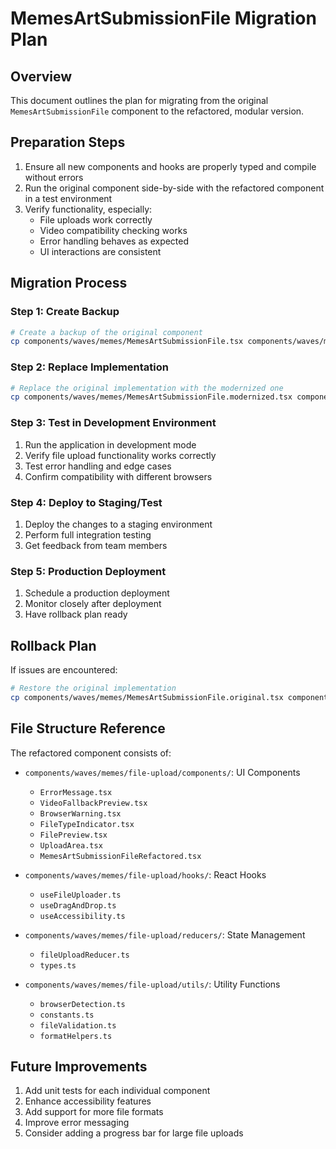 # MemesArtSubmissionFile Migration Plan

## Overview
This document outlines the plan for migrating from the original `MemesArtSubmissionFile` component to the refactored, modular version.

## Preparation Steps
1. Ensure all new components and hooks are properly typed and compile without errors
2. Run the original component side-by-side with the refactored component in a test environment
3. Verify functionality, especially:
   - File uploads work correctly
   - Video compatibility checking works
   - Error handling behaves as expected
   - UI interactions are consistent

## Migration Process

### Step 1: Create Backup
```bash
# Create a backup of the original component
cp components/waves/memes/MemesArtSubmissionFile.tsx components/waves/memes/MemesArtSubmissionFile.original.tsx
```

### Step 2: Replace Implementation
```bash
# Replace the original implementation with the modernized one
cp components/waves/memes/MemesArtSubmissionFile.modernized.tsx components/waves/memes/MemesArtSubmissionFile.tsx
```

### Step 3: Test in Development Environment
1. Run the application in development mode
2. Verify file upload functionality works correctly
3. Test error handling and edge cases
4. Confirm compatibility with different browsers

### Step 4: Deploy to Staging/Test
1. Deploy the changes to a staging environment
2. Perform full integration testing
3. Get feedback from team members

### Step 5: Production Deployment
1. Schedule a production deployment
2. Monitor closely after deployment
3. Have rollback plan ready

## Rollback Plan
If issues are encountered:
```bash
# Restore the original implementation
cp components/waves/memes/MemesArtSubmissionFile.original.tsx components/waves/memes/MemesArtSubmissionFile.tsx
```

## File Structure Reference
The refactored component consists of:

- `components/waves/memes/file-upload/components/`: UI Components
  - `ErrorMessage.tsx`
  - `VideoFallbackPreview.tsx`
  - `BrowserWarning.tsx`
  - `FileTypeIndicator.tsx`
  - `FilePreview.tsx`
  - `UploadArea.tsx`
  - `MemesArtSubmissionFileRefactored.tsx`

- `components/waves/memes/file-upload/hooks/`: React Hooks
  - `useFileUploader.ts`
  - `useDragAndDrop.ts`
  - `useAccessibility.ts`

- `components/waves/memes/file-upload/reducers/`: State Management
  - `fileUploadReducer.ts`
  - `types.ts`

- `components/waves/memes/file-upload/utils/`: Utility Functions
  - `browserDetection.ts`
  - `constants.ts`
  - `fileValidation.ts`
  - `formatHelpers.ts`

## Future Improvements
1. Add unit tests for each individual component
2. Enhance accessibility features
3. Add support for more file formats
4. Improve error messaging
5. Consider adding a progress bar for large file uploads